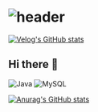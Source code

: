 # ![header](https://capsule-render.vercel.app/api?type=venom&color=0:5C258D,100:4389A2&height=300&section=header&text=Hi!&fontColor=black&fontSize=100&stroke=5C258D&strokeWidth=1)

[![Velog's GitHub stats](https://velog-readme-stats.vercel.app/api/badge?name=MoonKyu)](https://velog.io/@cmk1031/posts)
## Hi there 👋





  
![Java](	https://img.shields.io/badge/Java-ED8B00?style=for-the-badge&logo=openjdk&logoColor=white) ![MySQL](https://img.shields.io/badge/MySQL-00000F?style=for-the-badge&logo=mysql&logoColor=white)

[![Anurag's GitHub stats](https://github-readme-stats.vercel.app/api?username=anuraghazra)](https://github.com/anuraghazra/github-readme-stats)



<!--
**Cmk1031/Cmk1031** is a ✨ _special_ ✨ repository because its `README.md` (this file) appears on your GitHub profile.

Here are some ideas to get you started:

- 🔭 I’m currently working on ...
- 🌱 I’m currently learning ...
- 👯 I’m looking to collaborate on ...
- 🤔 I’m looking for help with ...
- 💬 Ask me about ...
- 📫 How to reach me: ...
- 😄 Pronouns: ...
- ⚡ Fun fact: ...
-->
